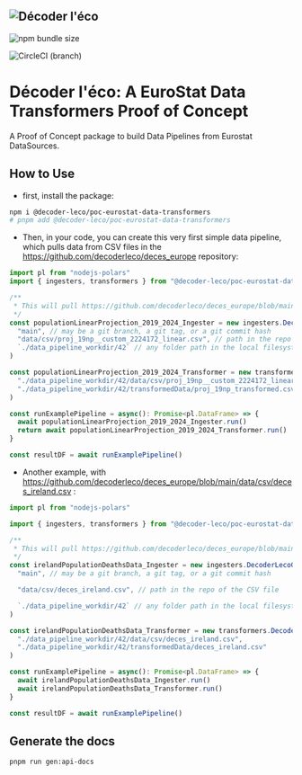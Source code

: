 ![Décoder l'éco](https://raw.githubusercontent.com/decoder-leco/poc-eurostat-data-transformers/feature/circleci/pipeline/%232/documentation/images/small_decoder_leco_org.jpg)
--

![npm bundle size](https://img.shields.io/bundlephobia/min/%40decoder-leco%2Fpoc-eurostat-data-transformers?style=for-the-badge&logoColor=%23dc34eb&label=bundle%20size&labelColor=%2334eb3d&color=%23dc34eb)

![CircleCI (branch)](https://img.shields.io/circleci/build/github/decoder-leco/poc-eurostat-data-transformers/feature%252Fcircleci%252Fpipeline%252F%25232?style=for-the-badge&labelColor=%2334ebd3&color=%23eb34eb)

# Décoder l'éco: A EuroStat Data Transformers Proof of Concept

A Proof of Concept package to build Data Pipelines from Eurostat DataSources.

## How to Use

* first, install the package:

```bash
npm i @decoder-leco/poc-eurostat-data-transformers
# pnpm add @decoder-leco/poc-eurostat-data-transformers
```

* Then, in your code, you can create this very first simple data pipeline, which pulls data from CSV files in the <https://github.com/decoderleco/deces_europe> repository:

```TypeScript
import pl from "nodejs-polars"
import { ingesters, transformers } from "@decoder-leco/poc-eurostat-data-transformers"

/**
 * This will pull https://github.com/decoderleco/deces_europe/blob/main/data/csv/proj_19np__custom_2224172_linear.csv
 */
const populationLinearProjection_2019_2024_Ingester = new ingesters.DecoderLecoGithubDataIngester(
  "main", // may be a git branch, a git tag, or a git commit hash
  "data/csv/proj_19np__custom_2224172_linear.csv", // path in the repo of the CSV file
  `./data_pipeline_workdir/42` // any folder path in the local filesystem, as you choose, where the file will locally be persisted
)

const populationLinearProjection_2019_2024_Transformer = new transformers.DecoderLecoGithubDataTransformer(
  "./data_pipeline_workdir/42/data/csv/proj_19np__custom_2224172_linear.csv",
  "./data_pipeline_workdir/42/transformedData/proj_19np_transformed.csv"
)

const runExamplePipeline = async(): Promise<pl.DataFrame> => { 
  await populationLinearProjection_2019_2024_Ingester.run() 
  return await populationLinearProjection_2019_2024_Transformer.run()
}

const resultDF = await runExamplePipeline()
```

* Another example, with <https://github.com/decoderleco/deces_europe/blob/main/data/csv/deces_ireland.csv> :

```TypeScript
import pl from "nodejs-polars" 

import { ingesters, transformers } from "@decoder-leco/poc-eurostat-data-transformers/" 

/**
 * This will pull https://github.com/decoderleco/deces_europe/blob/main/data/csv/deces_ireland.csv
 */
const irelandPopulationDeathsData_Ingester = new ingesters.DecoderLecoGithubDataIngester(
  "main", // may be a git branch, a git tag, or a git commit hash

  "data/csv/deces_ireland.csv", // path in the repo of the CSV file

  `./data_pipeline_workdir/42` // any folder path in the local filesystem, as you choose, where the file will locally be persisted
)

const irelandPopulationDeathsData_Transformer = new transformers.DecoderLecoGithubDataTransformer(
  "./data_pipeline_workdir/42/data/csv/deces_ireland.csv",
  "./data_pipeline_workdir/42/transformedData/deces_ireland.csv"
)

const runExamplePipeline = async(): Promise<pl.DataFrame> => { 
  await irelandPopulationDeathsData_Ingester.run() 
  await irelandPopulationDeathsData_Transformer.run()
}

const resultDF = await runExamplePipeline()
```

## Generate the docs

```bash
pnpm run gen:api-docs
```

